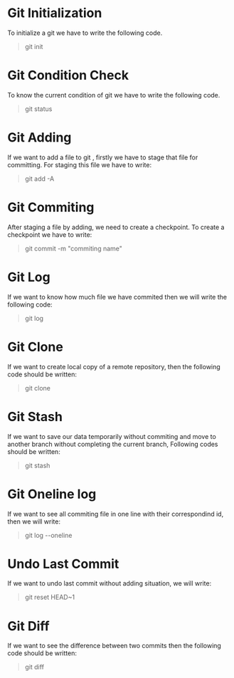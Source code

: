 # Git Initialization 
To initialize a git we have to write the following code.
> git init 

# Git Condition Check
To know the current condition of git we have to write the following code.
> git status

# Git Adding 
If we want to add a file to git , firstly we have to stage that file for committing. For staging this file we have to write:
> git add -A

# Git Commiting
After staging a file by adding, we need to create a checkpoint. To create a checkpoint we have to write:
> git commit -m "commiting name"

# Git Log 
If we want to know how much file we have commited then we will write the following code:
> git log

# Git Clone 
If we want to create local copy of a remote repository, then the following code should be written:
> git clone <repository URL>

# Git Stash
If we want to save our data temporarily without commiting and move to another branch without completing the current branch, Following codes should be written:
> git stash 

# Git Oneline log
If we want to see all commiting file in one line with their correspondind id, then we will write:
> git log --oneline 

# Undo Last Commit
If we want to undo last commit without adding situation, we will write:
> git reset HEAD~1 

# Git Diff
If we want to see the difference between two commits then the following code should be written:
> git diff 
